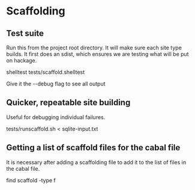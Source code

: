 # Scaffolding

## Test suite

Run this from the project root directory. It will make sure each site type builds. It first does an sdist, which ensures we are testing what will be put on hackage.

  shelltest tests/scaffold.shelltest

Give it the --debug flag to see all output

## Quicker, repeatable site building

Useful for debugging individual failures.

  tests/runscaffold.sh < sqlite-input.txt

## Getting a list of scaffold files for the cabal file

It is necessary after adding a scaffolding file to add it to the list of files in the cabal file.

  find scaffold -type f
